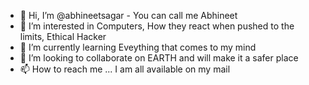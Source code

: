 - 👋 Hi, I’m @abhineetsagar - You can call me Abhineet
- 👀 I’m interested in Computers, How they react when pushed to the limits, Ethical Hacker
- 🌱 I’m currently learning Eveything that comes to my mind
- 💞️ I’m looking to collaborate on EARTH and will make it a safer place
- 📫 How to reach me ... I am all available on my mail

<!---
abhineetsagar/abhineetsagar is a ✨ special ✨ repository because its `README.md` (this file) appears on your GitHub profile.
You can click the Preview link to take a look at your changes.
--->
